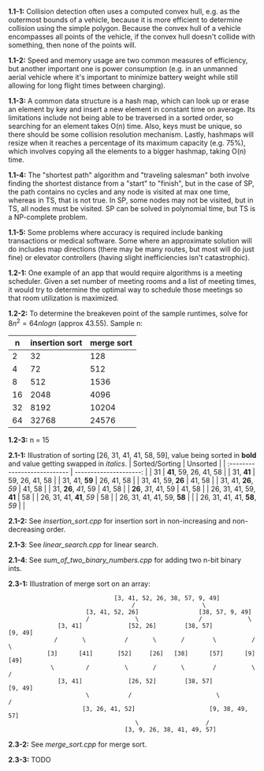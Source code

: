 **1.1-1:** Collision detection often uses a computed convex hull, e.g. as the outermost bounds of a vehicle, because it is more efficient to determine collision using the simple polygon. Because the convex hull of a vehicle encompasses all points of the vehicle, if the convex hull doesn't collide with something, then none of the points will.

**1.1-2:** Speed and memory usage are two common measures of efficiency, but another important one is power consumption (e.g. in an unmanned aerial vehicle where it's important to minimize battery weight while still allowing for long flight times between charging).

**1.1-3:** A common data structure is a hash map, which can look up or erase an element by key and insert a new element in constant time on average. Its limitations include not being able to be traversed in a sorted order, so searching for an element takes O(n) time. Also, keys must be unique, so there should be some collision resolution mechanism. Lastly, hashmaps will resize when it reaches a percentage of its maximum capacity (e.g. 75%), which involves copying all the elements to a bigger hashmap, taking O(n) time.

**1.1-4:** The "shortest path" algorithm and "traveling salesman" both involve finding the shortest distance from a "start" to "finish", but in the case of SP, the path contains no cycles and any node is visited at max one time, whereas in TS, that is not true. In SP, some nodes may not be visited, but in TS, all nodes must be visited. SP can be solved in polynomial time, but TS is a NP-complete problem.

**1.1-5:** Some problems where accuracy is required include banking transactions or medical software. Some where an approximate solution will do includes map directions (there may be many routes, but most will do just fine) or elevator controllers (having slight inefficiencies isn't catastrophic).

**1.2-1:** One example of an app that would require algorithms is a meeting scheduler. Given a set number of meeting rooms and a list of meeting times, it would try to determine the optimal way to schedule those meetings so that room utilization is maximized.

**1.2-2:** To determine the breakeven point of the sample runtimes, solve for $8n^2 = 64nlogn$ (approx 43.55). Sample n:

| n   | insertion sort | merge sort |
| --- | -------------- | ---------- |
| 2   | 32             | 128        |
| 4   | 72             | 512        |
| 8   | 512            | 1536       |
| 16  | 2048           | 4096       |
| 32  | 8192           | 10204      |
| 64  | 32768          | 24576      |

**1.2-3:** n = 15

**2.1-1:** Illustration of sorting [26, 31, 41, 41, 58, 59], value being sorted in **bold** and value getting swapped in *italics*.
| Sorted/Sorting               |               Unsorted |
| :--------------------------- | ---------------------: |
| 31                           | **41**, 59, 26, 41, 58 |
| 31, **41**                   |         59, 26, 41, 58 |
| 31, 41, **59**               |             26, 41, 58 |
| 31, 41, 59, **26**           |                 41, 58 |
| 31, 41, **26**, *59*         |                 41, 58 |
| 31, **26**, *41*, 59         |                 41, 58 |
| **26**, *31*, 41, 59         |                 41, 58 |
| 26, 31, 41, 59, **41**       |                     58 |
| 26, 31, 41, **41**, *59*     |                     58 |
| 26, 31, 41, 41, 59, **58**   |                        |
| 26, 31, 41, 41, **58**, *59* |                        |

**2.1-2:** See *insertion_sort.cpp* for insertion sort in non-increasing and non-decreasing order.

**2.1-3**: See *linear_search.cpp* for linear search.

**2.1-4**: See *sum_of_two_binary_numbers.cpp* for adding two n-bit binary ints.

**2.3-1:** Illustration of merge sort on an array:
```
                              [3, 41, 52, 26, 38, 57, 9, 49]
                                   /                   \
                      [3, 41, 52, 26]                 [38, 57, 9, 49]
                      /             \                 /             \
              [3, 41]             [52, 26]        [38, 57]            [9, 49]
             /       \           /       \       /        \          /       \
           [3]      [41]       [52]     [26]   [38]      [57]      [9]       [49]
            \         /          \       /       \        /          \        /
              [3, 41]             [26, 52]        [38, 57]             [9, 49]
                      \           /                        \          / 
                     [3, 26, 41, 52]                     [9, 38, 49, 57]
                                    \                   /
                                 [3, 9, 26, 38, 41, 49, 57]
```
**2.3-2:** See *merge_sort.cpp* for merge sort.

**2.3-3:** TODO

